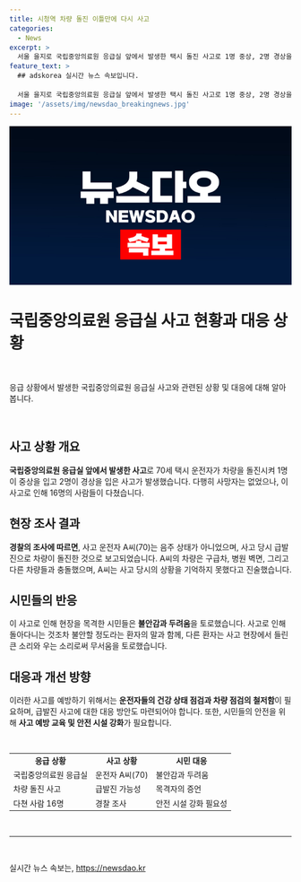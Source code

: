 ```yaml
---
title: 시청역 차량 돌진 이틀만에 다시 사고
categories:
  - News
excerpt: >
  서울 을지로 국립중앙의료원 응급실 앞에서 발생한 택시 돌진 사고로 1명 중상, 2명 경상을 입었으며, 16명의 사상자가 발생한 이전 교통사고로 놀라움을 느끼고 있는 시민들. 사고를 목격한 시민들은 불안감을 토로하며, 운전자의 급발진 주장은 없는 것으로 전해졌다. 이에 따라 시민들은 더 이상의 안전사고가 발생할까 두려워하고 있다.
feature_text: >
  ## adskorea 실시간 뉴스 속보입니다.

  서울 을지로 국립중앙의료원 응급실 앞에서 발생한 택시 돌진 사고로 1명 중상, 2명 경상을 입었으며, 16명의 사상자가 발생한 이전 교통사고로 놀라움을 느끼고 있는 시민들. 사고를 목격한 시민들은 불안감을 토로하며, 운전자의 급발진 주장은 없는 것으로 전해졌다. 이에 따라 시민들은 더 이상의 안전사고가 발생할까 두려워하고 있다.
image: '/assets/img/newsdao_breakingnews.jpg'
---
```


<p><img src="/assets/img/newsdao_breakingnews.jpg" alt="adskorea 속보" /></p>

<h1 data-ke-size="size26">국립중앙의료원 응급실 사고 현황과 대응 상황</h1>

<p data-ke-size="size16">&nbsp;</p>

<p>응급 상황에서 발생한 국립중앙의료원 응급실 사고와 관련된 상황 및 대응에 대해 알아봅니다.</p>

<p data-ke-size="size16">&nbsp;</p>

<h2 data-ke-size="size26">사고 상황 개요</h2>

<p data-ke-size="size16"><b>국립중앙의료원 응급실 앞에서 발생한 사고</b>로 70세 택시 운전자가 차량을 돌진시켜 1명이 중상을 입고 2명이 경상을 입은 사고가 발생했습니다. 다행히 사망자는 없었으나, 이 사고로 인해 16명의 사람들이 다쳤습니다.</p>

<h2 data-ke-size="size26">현장 조사 결과</h2>

<p data-ke-size="size16"><b>경찰의 조사에 따르면</b>, 사고 운전자 A씨(70)는 음주 상태가 아니었으며, 사고 당시 급발진으로 차량이 돌진한 것으로 보고되었습니다. A씨의 차량은 구급차, 병원 벽면, 그리고 다른 차량들과 충돌했으며, A씨는 사고 당시의 상황을 기억하지 못했다고 진술했습니다.</p>

<h2 data-ke-size="size26">시민들의 반응</h2>

<p data-ke-size="size16">이 사고로 인해 현장을 목격한 시민들은 <b>불안감과 두려움</b>을 토로했습니다. 사고로 인해 돌아다니는 것조차 불안할 정도라는 환자의 말과 함께, 다른 환자는 사고 현장에서 들린 큰 소리와 우는 소리로써 무서움을 토로했습니다.</p>

<h2 data-ke-size="size26">대응과 개선 방향</h2>

<p data-ke-size="size16">이러한 사고를 예방하기 위해서는 <b>운전자들의 건강 상태 점검과 차량 점검의 철저함</b>이 필요하며, 급발진 사고에 대한 대응 방안도 마련되어야 합니다. 또한, 시민들의 안전을 위해 <b>사고 예방 교육 및 안전 시설 강화</b>가 필요합니다.</p>

<p data-ke-size="size16">&nbsp;</p>

<table>
<tbody>
<tr>
<td style="text-align: center; height: 17px;"><b>응급 상황</b></td>
<td style="text-align: center; height: 17px;"><b>사고 상황</b></td>
<td style="text-align: center; height: 17px;"><b>시민 대응</b></td>
</tr>
<tr>
<td style="text-align: left;">국립중앙의료원 응급실</td>
<td style="text-align: left;">운전자 A씨(70)</td>
<td style="text-align: left;">불안감과 두려움</td>
</tr>
<tr>
<td style="text-align: left;">차량 돌진 사고</td>
<td style="text-align: left;">급발진 가능성</td>
<td style="text-align: left;">목격자의 증언</td>
</tr>
<tr>
<td style="text-align: left;">다쳔 사람 16명</td>
<td style="text-align: left;">경찰 조사</td>
<td style="text-align: left;">안전 시설 강화 필요성</td>
</tr>
</tbody>
</table>

<p data-ke-size="size16">&nbsp;</p>

<hr>

<p data-ke-size="size16">&nbsp;</p>
실시간 뉴스 속보는, <a href="https://newsdao.kr" rel="dofollow">https://newsdao.kr</a>


